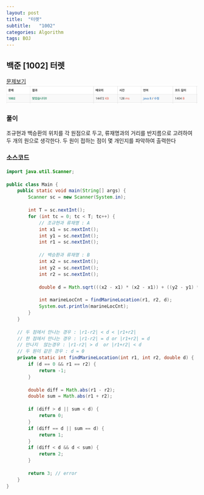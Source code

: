 ```yaml
---
layout: post
title:  "터렛"
subtitle:   "1002"
categories: Algorithm
tags: BOJ
---
```


## 백준 [1002] 터렛
[문제보기](https://www.acmicpc.net/problem/1002) <br>
![Alt text](/assets/img/baekjoon/1002.PNG)

### 풀이
조규현과 백승환의 위치를 각 원점으로 두고, 류재명과의 거리를 반지름으로 고려하여 두 개의 원으로 생각한다.
두 원이 접하는 점이 몇 개인지를 파악하여 출력한다

### 소스코드

~~~ java
import java.util.Scanner;

public class Main {
    public static void main(String[] args) {
        Scanner sc = new Scanner(System.in);

        int T = sc.nextInt();
        for (int tc = 0; tc < T; tc++) {
            // 조규현과 류재명 : A
            int x1 = sc.nextInt();
            int y1 = sc.nextInt();
            int r1 = sc.nextInt();

            // 백승환과 류재명 : B
            int x2 = sc.nextInt();
            int y2 = sc.nextInt();
            int r2 = sc.nextInt();

            double d = Math.sqrt(((x2 - x1) * (x2 - x1)) + ((y2 - y1) * (y2 - y1)));

            int marineLocCnt = findMarineLocation(r1, r2, d);
            System.out.println(marineLocCnt);
        }
    }

    // 두 점에서 만나는 경우 : |r1-r2| < d < |r1+r2|
    // 한 점에서 만나는 경우 : |r1-r2| = d or |r1+r2| = d
    // 만나지  않는경우 : |r1-r2| > d  or |r1+r2| < d
    // 두 원이 같은 경우 : d = 0
    private static int findMarineLocation(int r1, int r2, double d) {
        if (d == 0 && r1 == r2) {
            return -1;
        }

        double diff = Math.abs(r1 - r2);
        double sum = Math.abs(r1 + r2);

        if (diff > d || sum < d) {
            return 0;
        }
        if (diff == d || sum == d) {
            return 1;
        }
        if (diff < d && d < sum) {
            return 2;
        }

        return 3; // error
    }
}
~~~
